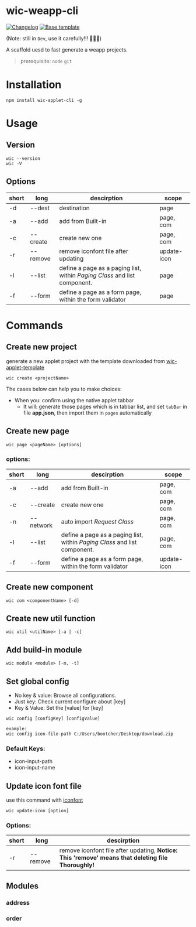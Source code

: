 # wic-weapp-cli

<p align="left">
  <a href="https://github.com/blcher/wic-applet-cli/blob/master/CHANGELOG.md"><img src="https://img.shields.io/badge/Changelog-blue.svg" alt="Changelog"></a>
  <a href="https://github.com/blcher/wic-applet-template"><img src="https://img.shields.io/badge/base-Wic-orange.svg" alt="Base template"></a>
</p>

(Note: still in `Dev`, use it carefully!!! :dash::dash::dash:)

<p>A scaffold uesd to fast generate a weapp projects.
</p>

> prerequisite: `node` `git`

# Installation

```
npm install wic-applet-cli -g
```

# Usage

## Version

```
wic --version
wic -V
```

<!-- > note: only version before 6.1.0 of commander is supported currently (#FIXME: just check out version 8.1.0 can not) -->

## Options

| short | long     | descirption                                                               | scope       |
| ----- | -------- | ------------------------------------------------------------------------- | ----------- |
| -d    | --dest   | destination                                                               | page        |
| -a    | --add    | add from Built-in                                                         | page, com   |
| -c    | --create | create new one                                                            | page, com   |
| -r    | --remove | remove iconfont file after updating                                       | update-icon |
| -l    | --list   | define a page as a paging list, within _Paging Class_ and list component. | page        |
| -f    | --form   | define a page as a form page, within the form validator                   | page        |

<!-- | -n    | --network | auto import _Request Class_                                               | page, com   | -->

# Commands

## Create new project

generate a new applet project with the template downloaded from [wic-applet-template](https://github.com/boutstruggle/wic-applet-template.git)

```
wic create <projectName>
```

The cases below can help you to make choices:

- When you: confirm using the native applet tabbar
  - It will: generate those pages which is in tabbar list, and set `tabBar` in file **app.json**, then import them in `pages` automatically

## Create new page

```
wic page <pageName> [options]
```

### options:

| short | long      | descirption                                                               | scope       |
| ----- | --------- | ------------------------------------------------------------------------- | ----------- |
| -a    | --add     | add from Built-in                                                         | page, com   |
| -c    | --create  | create new one                                                            | page, com   |
| -n    | --network | auto import _Request Class_                                               | page, com   |
| -l    | --list    | define a page as a paging list, within _Paging Class_ and list component. | page, com   |
| -f    | --form    | define a page as a form page, within the form validator                   | update-icon |

## Create new component

```
wic com <componentName> [-d]
```

## Create new util function

```
wic util <utilName> [-a | -c]
```

## Add build-in module

```
wic module <module> [-m, -t]
```

## Set global config

- No key & value: Browse all configurations.
- Just key: Check current configure about [key]
- Key & Value: Set the [value] for [key]

```
wic config [configKey] [configValue]

example:
wic config icon-file-path C:/Users/bootcher/Desktop/download.zip
```

### Default Keys:

- icon-input-path
- icon-input-name

## Update icon font file

use this command with [iconfont](https://www.iconfont.cn/)

```
wic update-icon [option]
```

### Options:

| short | long     | descirption                                                                                         |
| ----- | -------- | --------------------------------------------------------------------------------------------------- |
| -r    | --remove | remove iconfont file after updating, **Notice: This 'remove' means that deleting file Thoroughly!** |

## Modules

### address

### order

##
